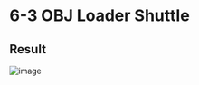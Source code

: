 # 6-3 OBJ Loader Shuttle

## Result
![image](https://github.com/user-attachments/assets/8f3bf9d4-56e5-4834-9840-22aaef663ffc)

